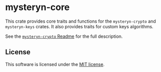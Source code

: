 # mysteryn-core

This crate provides core traits and functions for the `mysteryn-crypto` and `mysteryn-keys` crates. It also provides traits for custom keys algorithms.

See the [`mysteryn-crypto` Readme](../mysteryn-crypto/README.md) for the full description.

## License

This software is licensed under the [MIT license](./LICENSE).
